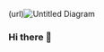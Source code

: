 (url)![Untitled Diagram](https://user-images.githubusercontent.com/58369595/117017692-176dc680-acf4-11eb-8daa-e446a150cb14.png)


### Hi there 👋

<!--
**bergwald/bergwald** is a ✨ _special_ ✨ repository because its `README.md` (this file) appears on your GitHub profile.

Here are some ideas to get you started:

- 🔭 I’m currently working on ...
- 🌱 I’m currently learning ...
- 👯 I’m looking to collaborate on ...
- 🤔 I’m looking for help with ...
- 💬 Ask me about ...
- 📫 How to reach me: ...
- 😄 Pronouns: ...
- ⚡ Fun fact: ...
-->
